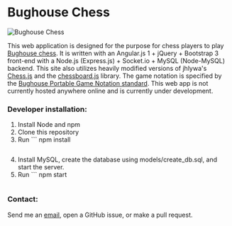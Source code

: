 # Bughouse Chess #

![Bughouse Chess](https://raw.githubusercontent.com/johndiiorio/bughouse/master/public/img/screenshots/gamepage.png)

This web application is designed for the purpose for chess players to play [Bughouse chess](https://en.wikipedia.org/wiki/Bughouse_chess). It is written with an Angular.js 1 + jQuery + Bootstrap 3 front-end with a Node.js (Express.js) + Socket.io + MySQL (Node-MySQL) backend. This site also utilizes heavily modified versions of jhlywa's [Chess.js](https://github.com/jhlywa/chess.js) and the [chessboard.js](http://chessboardjs.com/) library. The game notation is specified by the [Bughouse Portable Game Notation standard](http://bughousedb.com/Lieven_BPGN_Standard.txt). This web app is not currently hosted anywhere online and is currently under development.

### Developer installation: ###

1. Install Node and npm
2. Clone this repository
3. Run    ```
    npm install
    ```
4. Install MySQL, create the database using models/create_db.sql, and start the server.
5. Run    ```
    npm start
    ```

### Contact: ###

Send me an [email](mailto:johnzdiiorio@gmail.com), open a GitHub issue, or make a pull request.
